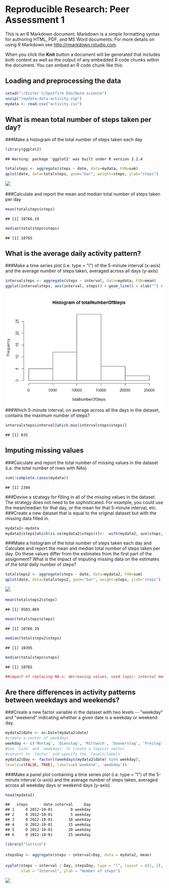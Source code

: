 # Reproducible Research: Peer Assessment 1

This is an R Markdown document. Markdown is a simple formatting syntax for authoring HTML, PDF, and MS Word documents. For more details on using R Markdown see <http://rmarkdown.rstudio.com>.

When you click the **Knit** button a document will be generated that includes both content as well as the output of any embedded R code chunks within the document. You can embed an R code chunk like this:

## Loading and preprocessing the data


```r
setwd("~/Eszter C/Spotfire Edu/Data science")
unzip("repdata-data-activity.zip")
mydata <- read.csv("activity.csv")
```
## What is mean total number of steps taken per day?
###Make a histogram of the total number of steps taken each day

```r
library(ggplot2)
```

```
## Warning: package 'ggplot2' was built under R version 3.2.4
```

```r
totalsteps <- aggregate(steps ~ date, data=mydata, FUN=sum)
qplot(date, data=totalsteps, geom="bar", weight=steps, ylab="steps")
```

![](Assignment1_files/figure-html/unnamed-chunk-2-1.png)

###Calculate and report the mean and median total number of steps taken per day

```r
mean(totalsteps$steps)
```

```
## [1] 10766.19
```

```r
median(totalsteps$steps)
```

```
## [1] 10765
```
## What is the average daily activity pattern?

###Make a time series plot (i.e. type = "l") of the 5-minute interval (x-axis) and the average number of steps taken, averaged across all days (y-axis)

```r
intervalsteps <- aggregate(steps ~ interval, data=mydata, FUN=mean)
ggplot(intervalsteps, aes(interval, steps)) + geom_line() + xlab("") + ylab("Interval steps")
```

![](Assignment1_files/figure-html/unnamed-chunk-4-1.png)
###Which 5-minute interval, on average across all the days in the dataset, contains the maximum number of steps?

```r
intervalsteps$interval[which.max(intervalsteps$steps)]
```

```
## [1] 835
```
## Imputing missing values
###Calculate and report the total number of missing values in the dataset (i.e. the total number of rows with NAs)

```r
sum(!complete.cases(mydata))
```

```
## [1] 2304
```
###Devise a strategy for filling in all of the missing values in the dataset. The strategy does not need to be sophisticated. For example, you could use the mean/median for that day, or the mean for that 5-minute interval, etc.
###Create a new dataset that is equal to the original dataset but with the missing data filled in.

```r
mydata2<-mydata
mydata2$steps[which(is.na(mydata2$steps))]<-  with(mydata2, ave(steps, interval, FUN = function(x) median(x, na.rm = TRUE)))[is.na(mydata2$steps)]
```
###Make a histogram of the total number of steps taken each day and Calculate and report the mean and median total number of steps taken per day. Do these values differ from the estimates from the first part of the assignment? What is the impact of imputing missing data on the estimates of the total daily number of steps?

```r
totalsteps2 <- aggregate(steps ~ date, data=mydata2, FUN=sum)
qplot(date, data=totalsteps2, geom="bar", weight=steps, ylab="steps")
```

![](Assignment1_files/figure-html/unnamed-chunk-8-1.png)

```r
mean(totalsteps2$steps)
```

```
## [1] 9503.869
```

```r
mean(totalsteps$steps)
```

```
## [1] 10766.19
```

```r
median(totalsteps2$steps)
```

```
## [1] 10395
```

```r
median(totalsteps$steps)
```

```
## [1] 10765
```

```r
##impact of replacing NA-s: decreasing values, used logic: interval mean
```
## Are there differences in activity patterns between weekdays and weekends?
###Create a new factor variable in the dataset with two levels -- "weekday" and "weekend" indicating whether a given date is a weekday or weekend day.

```r
mydata2$date <- as.Date(mydata2$date)
#create a vector of weekdays
weekday <- c('Montag', 'Dienstag', 'Mittwoch', 'Donnerstag', 'Freitag')
#Use `%in%` and `weekdays` to create a logical vector
#convert to `factor` and specify the `levels/labels`
mydata2$Day <- factor((weekdays(mydata2$date) %in% weekday), 
levels=c(FALSE, TRUE), labels=c('weekend', 'weekday')) 
```
###Make a panel plot containing a time series plot (i.e. type = "l") of the 5-minute interval (x-axis) and the average number of steps taken, averaged across all weekday days or weekend days (y-axis). 

```r
head(mydata2)
```

```
##   steps       date interval     Day
## 1     0 2012-10-01        0 weekday
## 2     0 2012-10-01        5 weekday
## 3     0 2012-10-01       10 weekday
## 4     0 2012-10-01       15 weekday
## 5     0 2012-10-01       20 weekday
## 6     0 2012-10-01       25 weekday
```

```r
library("lattice")

stepsDay <- aggregate(steps ~ interval+Day, data = mydata2, mean)

xyplot(steps ~ interval | Day, stepsDay, type = "l", layout = c(1, 2), 
       xlab = "Interval", ylab = "Number of steps")
```

![](Assignment1_files/figure-html/unnamed-chunk-10-1.png)
